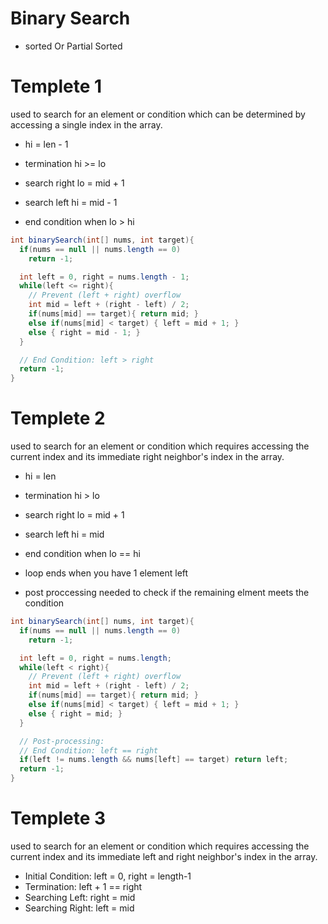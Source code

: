 # Binary Search 
- sorted Or Partial Sorted 



# Templete 1  
 used to search for an element or condition which can be determined by accessing a single index in the array. 

- hi = len - 1 
- termination hi >= lo 
- search right lo = mid + 1 
- search left hi = mid - 1 

- end condition when lo > hi 
```java
int binarySearch(int[] nums, int target){
  if(nums == null || nums.length == 0)
    return -1;

  int left = 0, right = nums.length - 1;
  while(left <= right){
    // Prevent (left + right) overflow
    int mid = left + (right - left) / 2;
    if(nums[mid] == target){ return mid; }
    else if(nums[mid] < target) { left = mid + 1; }
    else { right = mid - 1; }
  }

  // End Condition: left > right
  return -1;
}
```
# Templete 2  
used to search for an element or condition which requires accessing the current index and its immediate right neighbor's index in the array.
- hi = len 
- termination hi > lo 
- search right lo = mid + 1
- search left hi = mid

- end condition when lo == hi
- loop ends when you have 1 element left
- post proccessing needed to check if the remaining elment meets the condition 


```java  
int binarySearch(int[] nums, int target){
  if(nums == null || nums.length == 0)
    return -1;

  int left = 0, right = nums.length;
  while(left < right){
    // Prevent (left + right) overflow
    int mid = left + (right - left) / 2;
    if(nums[mid] == target){ return mid; }
    else if(nums[mid] < target) { left = mid + 1; }
    else { right = mid; }
  }

  // Post-processing:
  // End Condition: left == right
  if(left != nums.length && nums[left] == target) return left;
  return -1;
} 
```

# Templete 3  
used to search for an element or condition which requires accessing the current index and its immediate left and right neighbor's index in the array.

- Initial Condition: left = 0, right = length-1
- Termination: left + 1 == right
- Searching Left: right = mid
- Searching Right: left = mid




